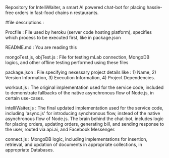 Repository for IntelliWaiter, a smart AI powered chat-bot for placing hassle-free orders in fast-food chains n restaurants.

#file descriptions :

Procfile : File used by heroku (server code hosting platform), specifies which process to be executed first, like in package.json

README.md : You are reading this

mongoTest.js, objTest.js : File for testing mLab connection, MongoDB logics, and other offline testing performed using these files

package.json : File specifying nexessary project details like : 
				1) Name,
				2) Version Information,
				3) Execution Information,
				4) Project Dependencies.

workout.js : The original implementation used for the service code, included to demonstrate fallbacks of the native asynchronous flow of Node.js, in certain use-cases.

intelliWaiter.js : The final updated implementation used for the service code, including 'async.js' for introducing synchronous flow, instead of the native asynchronous flow of Node.js. The brain behind the chat-bot, includes logic for placing orders, updating orders, generating bill, and sending response to the user, routed via api.ai, and Facebook Messenger.

connect.js : MongoDB logic, including implementations for insertion, retrieval, and updation of documents in appropriate collections, in appropriate Databases.